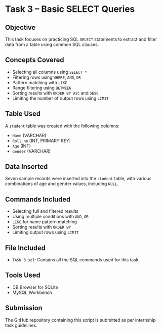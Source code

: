 # Task 3 – Basic SELECT Queries

## Objective
This task focuses on practicing SQL `SELECT` statements to extract and filter data from a table using common SQL clauses.

## Concepts Covered
- Selecting all columns using `SELECT *`
- Filtering rows using `WHERE`, `AND`, `OR`
- Pattern matching with `LIKE`
- Range filtering using `BETWEEN`
- Sorting results with `ORDER BY ASC` and `DESC`
- Limiting the number of output rows using `LIMIT`

## Table Used
A `student` table was created with the following columns:
- `Name` (VARCHAR)
- `Roll_no` (INT, PRIMARY KEY)
- `Age` (INT)
- `Gender` (VARCHAR)

## Data Inserted
Seven sample records were inserted into the `student` table, with various combinations of age and gender values, including `NULL`.

## Commands Included
- Selecting full and filtered results
- Using multiple conditions with `AND`, `OR`
- `LIKE` for name pattern matching
- Sorting results with `ORDER BY`
- Limiting output rows using `LIMIT`

## File Included
- `TASK 3.sql`: Contains all the SQL commands used for this task.

## Tools Used
- DB Browser for SQLite  
- MySQL Workbench  

## Submission
The GitHub repository containing this script is submitted as per internship task guidelines.

